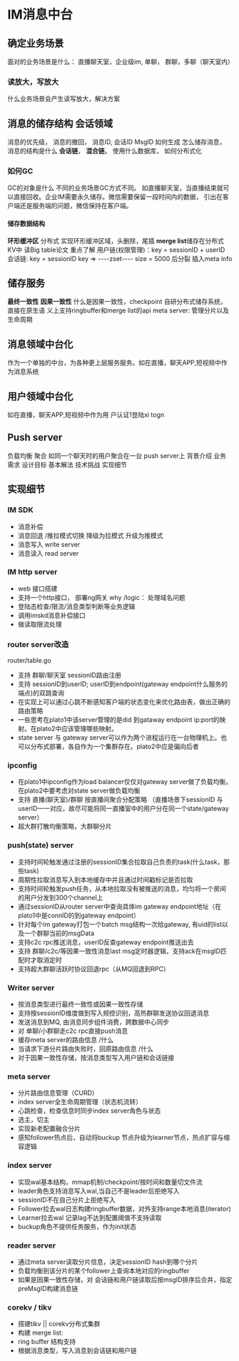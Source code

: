 # IM消息中台
## 确定业务场景
面对的业务场景是什么： 直播聊天室，企业级im, 单聊， 群聊，多聊（聊天室内）
### 读放大，写放大
什么业务场景会产生读写放大，解决方案
## 消息的储存结构 会话领域
消息的优先级， 消息的撤回， 消息ID, 会话ID
MsgID 如何生成
怎么储存消息， 消息的结构是什么 **会话链**， **混合链**。
使用什么数据库， 如何分布式化
### 如何GC
GC的对象是什么
不同的业务场景GC方式不同。 如直播聊天室，当直播结束就可以直接回收。企业IM需要永久储存。微信需要保留一段时间内的数据， 引出在客户端还是服务端的问题，微信保持在客户端。
#### 储存数据结构
**环形缓冲区** 分布式 实现环形缓冲区域，头删除，尾插
**merge list**储存在分布式KV中 读Big table论文 重点了解
用户链(权限管理)：key = sessionID + userID
会话链: key = sessionID
key => ----zset---- size = 5000 后分裂 插入meta info    
## 储存服务
**最终一致性** **因果一致性**
什么是因果一致性，checkpoint
自研分布式储存系统，直接在原生语 义上支持ringbuffer和merge list的api
meta server: 管理分片以及生命周期
## 消息领域中台化 
作为一个单独的中台，为各种更上层服务服务。如在直播，聊天APP,短视频中作为消息系统
## 用户领域中台化
如在直播，聊天APP,短视频中作为用  户认证1登陆xi togn
## Push server
负载均衡 聚合 如同一个聊天时的用户聚合在一台 push server上
背景介绍
业务需求
设计目标
基本解法
技术挑战
实现细节
## 实现细节
### IM SDK
- 消息补偿 
- 消息回退 /推拉模式切换 降级为拉模式 升级为推模式
- 消息写入 write server
- 消息读入 read server
### IM http server
- web 接口搭建
- 支持一个http接口， 部署ng网关 why /logic： 处理域名问题
- 登陆态检查/限流/消息类型判断等业务逻辑
- 调用imskd消息补偿接口
- 做读取限流处理
### router server改造
router/table.go
- 支持 群聊/聊天室 sessionID路由注册
- 支持 sessionID到userID; userID到endpoint(gateway endpoint什么服务的端点)的双跳查询
- 在实现上可以通过心跳不断感知客户端的状态变化来优化路由表，做出正确的路由策略
- 一些思考在plato1中该server管理的是did 到gataway endpoint ip:port的映射。在plato2中应该管理哪些映射。
- state server 与 gateway server可以作为两个进程运行在一台物理机上。也可以分布式部署，各自作为一个集群存在。plato2中应是偏向后者
### ipconfig
- 在plato1中ipconfig作为load balancer仅仅对gateway server做了负载均衡。在plato2中要考虑对state server做负载均衡
- 支持 直播(聊天室)/群聊 按直播间聚合分配策略 （直播场景下sessionID 与userID一一对应，故尽可能将同一直播室中的用户分在同一个state/gateway server）
- 超大群打散均衡策略，大群聊分片
### push(state) server
- 支持时间轮触发通过注册的sessionID集合拉取自己负责的task(什么task，那些task)
- 周期性拉取消息写入到本地缓存中并且通过时间戳标记是否拉取
- 支持时间轮触发push任务，从本地拉取没有被推送的消息，均匀将一个房间的用户分发到300个channel上
- 通过sessionID从router server中查询具体im gateway endpoint地址（在plato1中是connID的到gateway endpoint）
- 针对每个im gateway打包一个batch msg结构一次给gateway, 有uid的list以及一个群聊当前的msgData
- 支持c2c rpc推送消息，userID反查gateway endpoint推送出去
- 支持 群聊/c2c/等因果一致性消息last msg定时器逻辑，支持ack在msgID匹配时才取消定时
- 支持超大群聊活跃时协议回退rpc（从MQ回退到RPC）
### Writer server
- 按消息类型进行最终一致性或因果一致性存储
- 支持按sessionID维度做到写入频控识别，高热群聊发送协议回退消息
- 发送消息到MQ, 由消息同步组件消费，跨数据中心同步
- 对 单聊/小群聊走c2c rpc直接push消息
- 缓存meta server的路由信息 /什么
- 当请求下游分片路由失败时，回原路由信息 /什么
- 对于因果一致性存储，按消息类型写入用户链和会话链接
### meta server
-  分片路由信息管理（CURD）
-  index server全生命周期管理（状态机流转）
-  心跳检查，检查信息时同步index server角色与状态
-  选主，切主
-  实现新老配置融合分片
-  感知follower热点后，自动将buckup 节点升级为learner节点，热点扩容与缩容逻辑
### index server
- 实现wal基本结构，mmap机制/checkpoint/按时间和数量切文件流
- leader角色支持消息写入wal,当自己不是leader后拒绝写入
- sessionID不在自己分片上拒绝写入
- Follower拉去wal日志构建ringbuffer数据，对外支持range本地消息(iterator)
- Learner拉去wal 记录lag不达到配置阈值不支持读取
- buckup角色不提供任务服务，作为init状态
### reader server
- 通过meta server读取分片信息，决定sessionID hash到哪个分片
- 负载均衡到该分片的某个follower上查询本地对应的ringbuffer
- 如果是因果一致性存储，对 会话链和用户链读取后按msgID排序后合并，指定preMsgID构建消息链
### corekv / tikv
- 搭建tikv || corekv分布式集群
- 构建 merge list:
- ring buffer 结构支持
- 根据消息类型，写入消息到会话链和用户链
